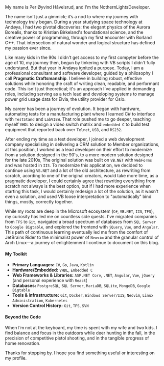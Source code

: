 My name is Per Øyvind Håvelsrud, and I'm the NothernLightsDeveloper.

The name isn't just a gimmick; it’s a nod to where my journey with technology truly began. During a year studying space technology at Andøya, I had two pivotal discoveries: the elegant physics of the Aurora Borealis, thanks to Kristian Birkeland's foundational science, and the creative power of programming, through my first encounter with Borland C++. That intersection of natural wonder and logical structure has defined my passion ever since.

Like many kids in the 90s I didn't get access to my first compyter before the age of 10, my journey then, begun by tinkering with VB scripts I didn't fully understand. But that year in Andøya ignited a purpose. Today, I am a professional consultant and software developer, guided by a philosophy I call **Pragmatic Craftsmanship**. I believe in building robust, effective solutions while honoring the craft of writing clean, readable, and performant code. This isn't just theoretical; it's an approach I've applied in demanding roles, including serving as a tech lead and developing systems to manage power grid usage data for Elvia, the utility provider for Oslo.

My career has been a journey of evolution. It began with hardware, automating tests for a manufacturing plant where I learned C# to interface with `TestStand` and `LabVIEW`. That role pushed me to go deeper, teaching myself `VHDL` to design a video switch matrix and `embedded C` to build test equipment that reported back over `Telnet`, `USB`, and `RS232`.

After ending my time as a test developer, I joined a web development company specialising in delivering a CRM solution to Member organizations, at this position, I worked as a lead developer on their effort to modernize from a solution designed in the 90's, to a more modern solution designed for the late 2010s, The original solution was built on `VB.NET` with `WebForms` and was hosted in `IIS`. To modernize this application, we decided to continue using `VB.NET` and a lot of the old architecture, as rewriting from scratch, acording to one of the original creators, would take more time, as a pragmatic developer, I could certainly agree that rewriting everything from scratch not always is the best option, but if I had more experience when starting this task, I would certainly redesign a lot of the solution, as it wasn't even a solution, and used VB loose interpretation to "automatically" bind things, mostly, correctly together.

While my roots are deep in the Microsoft ecosystem (`C#`, `VB.NET`, `IIS`, `TFS`), my curiosity has led me on countless side quests. I've migrated companies from `TFS` to `Git`, navigated a broad spectrum of databases from `SQL Server` to `Google Bigtable`, and explored the frontend with `jQuery`, `Vue`, and `Angular`. This path of continuous learning eventually led me from the comfort of JetBrains Rider to the minimalist power of `Neovim` and the granular control of Arch Linux—a journey of enlightenment I continue to document on this blog.

#### My Toolkit

* **Primary Languages:** `C#`, `Go`, `Java`, `Kotlin`
* **Hardware/Embedded:** `VHDL`, `Embedded C`
* **Web Frameworks & Libraries:** `ASP.NET Core`, `.NET`, `Angular`, `Vue`, `jQuery` (and personal experience with `React`)
* **Databases:** `PostgreSQL`, `SQL Server`, `MariaDB`, `SQLite`, `MongoDB`, `Google Bigtable`
* **Tools & Infrastructure:** `Git`, `Docker`, `Windows Server/IIS`, `Neovim`, `Linux Administration`, `Kubernetes`
* **Version Control History:** `Git`, `TFS`, `SVN`

#### Beyond the Code

When I’m not at the keyboard, my time is spent with my wife and two kids. I find balance and focus in the outdoors while deer hunting in the fall, in the precision of competitive pistol shooting, and in the tangible progress of home renovation.

Thanks for stopping by. I hope you find something useful or interesting on my profile.
